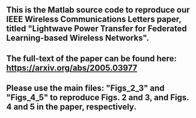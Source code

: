 # 
## This is the Matlab source code to reproduce our IEEE Wireless Communications Letters paper, titled "Lightwave Power Transfer for Federated Learning-based Wireless Networks".

## The full-text of the paper can be found here: https://arxiv.org/abs/2005.03977

## Please use the main files: "Figs_2_3" and "Figs_4_5" to reproduce Figs. 2 and 3, and Figs. 4 and 5 in the paper, respectively.
